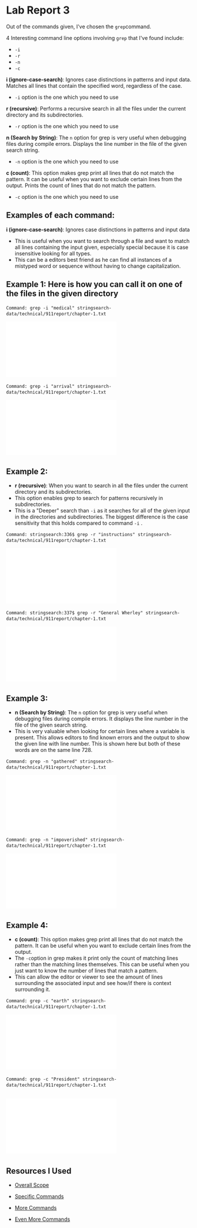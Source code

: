 # Lab Report 3


Out of the commands given, I've chosen the `grep`command.


4 Interesting command line options involving `grep` that I've found include:


- `-i`
- `-r`
- `-n`
- `-c`



**i (ignore-case-search)**:  Ignores case distinctions in patterns and input data. Matches all lines that contain the specified word, regardless of the case.
- `-i` option is the one which you need to use

**r (recursive)**: Performs a recursive search in all the files under the current directory and its subdirectories.
- `-r` option is the one which you need to use

**n (Search by String)**: The `n` option for grep is very useful when debugging files during compile errors. Displays the line number in the file of the given search string.
- `-n` option is the one which you need to use

**c (count)**: This option makes grep print all lines that do not match the pattern. It can be useful when you want to exclude certain lines from the output. Prints the count of lines that do not match the pattern.
- `-c` option is the one which you need to use


## Examples of each command:
**i (ignore-case-search)**: Ignores case distinctions in patterns and input data
- This is useful when you want to search through a file and want to match all lines containing the input given, especially special because it is case insensitive looking for all types.
- This can be a editors best friend as he can find all instances of a mistyped word or sequence without having to change capitalization.

## Example 1: Here is how you can call it on one of the files in the given directory
 ```
Command: grep -i "medical" stringsearch-data/technical/911report/chapter-1.txt
 ```

![image](firstt.pdf)

```
Command: grep -i "arrival" stringsearch-data/technical/911report/chapter-1.txt
```
![image](seccond.pdf)


## Example 2:
- **r (recursive)**: When you want to search in all the files under the current directory and its subdirectories.
- This option enables grep to search for patterns recursively in subdirectories.
- This is a "Deeper" search than `-i` as it searches for all of the given input in the directories and subdirectories. The biggest difference is the case sensitivity that this holds compared to command `-i` .

```
Command: stringsearch:336$ grep -r "instructions" stringsearch-data/technical/911report/chapter-1.txt
```
![image](tthird.pdf)
 
  ```
Command: stringsearch:337$ grep -r "General Wherley" stringsearch-data/technical/911report/chapter-1.txt
 ```

![image](fourrth.pdf)


## Example 3:
- **n (Search by String)**: The `n` option for grep is very useful when debugging files during compile errors. It displays the line number in the file of the given search string.
- This is very valuable when looking for certain lines where a variable is present. This allows editors to find known errors and the output to show the given line with line number. This is shown here but both of these words are on the same line 728.
```
Command: grep -n "gathered" stringsearch-data/technical/911report/chapter-1.txt
```

![image](5.pdf)

```
Command: grep -n "impoverished" stringsearch-data/technical/911report/chapter-1.txt
```

![image](six.pdf)


## Example 4:
- **c (count)**: This option makes grep print all lines that do not match the pattern. It can be useful when you want to exclude certain lines from the output.
- The `-c`option in grep makes it print only the count of matching lines rather than the matching lines themselves. This can be useful when you just want to know the number of lines that match a pattern.
- This can allow the editor or viewer to see the amount of lines surrounding the associated input and see how/if there is context surrounding it.

```
Command: grep -c "earth" stringsearch-data/technical/911report/chapter-1.txt
```

![image](seven.pdf)

```
Command: grep -c "President" stringsearch-data/technical/911report/chapter-1.txt 
```

![image](8.pdf)
---
## Resources I Used

- [Overall Scope](https://www.thegeekstuff.com/2009/03/15-practical-unix-grep-command-examples/)

- [Specific Commands](https://www.tecmint.com/12-practical-examples-of-linux-grep-command/)

- [More Commands](https://www.digitalocean.com/community/tutorials/grep-command-in-linux-unix)

- [Even More Commands](https://www.freecodecamp.org/news/grep-command-in-linux-usage-options-and-syntax-examples/)
